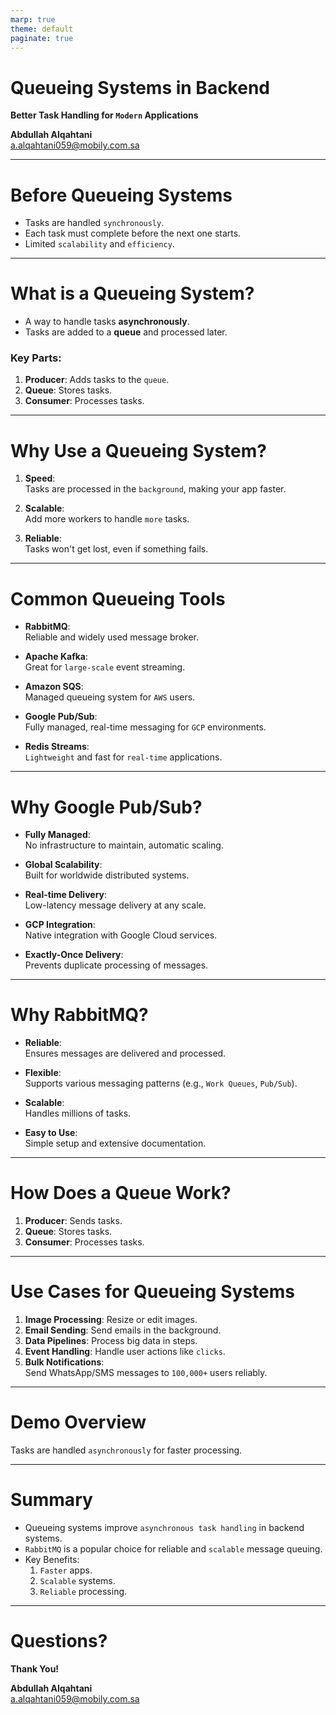 ```yaml
---
marp: true
theme: default
paginate: true
---
```


# Queueing Systems in Backend  
**Better Task Handling for `Modern` Applications**

**Abdullah Alqahtani**  
 a.alqahtani059@mobily.com.sa

---

# Before Queueing Systems

- Tasks are handled `synchronously`.
- Each task must complete before the next one starts.
- Limited `scalability` and `efficiency`.

---

# What is a Queueing System?

- A way to handle tasks **asynchronously**.  
- Tasks are added to a **queue** and processed later.  

### Key Parts:
1. **Producer**: Adds tasks to the `queue`.  
2. **Queue**: Stores tasks.  
3. **Consumer**: Processes tasks.  

---

# Why Use a Queueing System?

1. **Speed**:  
   Tasks are processed in the `background`, making your app faster.  

2. **Scalable**:  
   Add more workers to handle `more` tasks.  

3. **Reliable**:  
   Tasks won't get lost, even if something fails.

---

# Common Queueing Tools

- **RabbitMQ**:  
  Reliable and widely used message broker.  

- **Apache Kafka**:  
  Great for `large-scale` event streaming.  

- **Amazon SQS**:  
  Managed queueing system for `AWS` users.  

- **Google Pub/Sub**:  
  Fully managed, real-time messaging for `GCP` environments.

- **Redis Streams**:  
  `Lightweight` and fast for `real-time` applications.  

---

# Why Google Pub/Sub?

- **Fully Managed**:  
  No infrastructure to maintain, automatic scaling.  

- **Global Scalability**:  
  Built for worldwide distributed systems.  

- **Real-time Delivery**:  
  Low-latency message delivery at any scale.  

- **GCP Integration**:  
  Native integration with Google Cloud services.  

- **Exactly-Once Delivery**:  
  Prevents duplicate processing of messages.  

---

# Why RabbitMQ?

- **Reliable**:  
  Ensures messages are delivered and processed.  

- **Flexible**:  
  Supports various messaging patterns (e.g., `Work Queues`, `Pub/Sub`).  

- **Scalable**:  
  Handles millions of tasks.  

- **Easy to Use**:  
  Simple setup and extensive documentation.

---

# How Does a Queue Work?

1. **Producer**: Sends tasks.  
2. **Queue**: Stores tasks.  
3. **Consumer**: Processes tasks.  

---

# Use Cases for Queueing Systems

1. **Image Processing**: Resize or edit images.  
2. **Email Sending**: Send emails in the background.  
3. **Data Pipelines**: Process big data in steps.  
4. **Event Handling**: Handle user actions like `clicks`.  
5. **Bulk Notifications**:  
   Send WhatsApp/SMS messages to `100,000+` users reliably.

---

# Demo Overview

Tasks are handled `asynchronously` for faster processing.

---

# Summary

- Queueing systems improve `asynchronous task handling` in backend systems.  
- `RabbitMQ` is a popular choice for reliable and `scalable` message queuing.  
- Key Benefits:
  1. `Faster` apps.
  2. `Scalable` systems.
  3. `Reliable` processing.

---

# Questions?  

**Thank You!**

**Abdullah Alqahtani**  
 a.alqahtani059@mobily.com.sa
